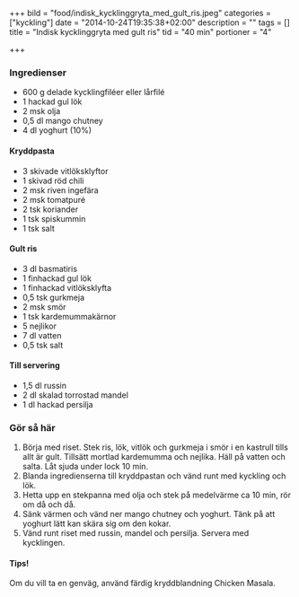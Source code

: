 +++
bild = "food/indisk_kycklinggryta_med_gult_ris.jpeg"
categories = ["kyckling"]
date = "2014-10-24T19:35:38+02:00"
description = ""
tags = []
title = "Indisk kycklinggryta med gult ris"
tid = "40 min"
portioner = "4"

+++


### Ingredienser

- 600 g delade kycklingfiléer eller lårfilé
- 1 hackad gul lök
- 2 msk olja
- 0,5 dl mango chutney
- 4 dl yoghurt (10%)

#### Kryddpasta

- 3 skivade vitlöksklyftor
- 1 skivad röd chili
- 2 msk riven ingefära
- 2 msk tomatpuré
- 2 tsk koriander
- 1 tsk spiskummin
- 1 tsk salt

#### Gult ris

- 3 dl basmatiris
- 1 finhackad gul lök
- 1 finhackad vitlöksklyfta
- 0,5 tsk gurkmeja
- 2 msk smör
- 1 tsk kardemummakärnor
- 5 nejlikor
- 7 dl vatten
- 0,5 tsk salt

#### Till servering

- 1,5 dl russin
- 2 dl skalad torrostad mandel
- 1 dl hackad persilja

### Gör så här
1. Börja med riset. Stek ris, lök, vitlök och gurkmeja i smör i en kastrull tills allt är gult. Tillsätt mortlad kardemumma och nejlika. Häll på vatten och salta. Låt sjuda under lock 10 min.
1. Blanda ingredienserna till kryddpastan och vänd runt med kyckling och lök.
1. Hetta upp en stekpanna med olja och stek på medelvärme ca 10 min, rör om då och då.
1. Sänk värmen och vänd ner mango chutney och yoghurt. Tänk på att yoghurt lätt kan skära sig om den kokar.
1. Vänd runt riset med russin, mandel och persilja. Servera med kycklingen.

#### Tips!
Om du vill ta en genväg, använd färdig kryddblandning Chicken Masala.
